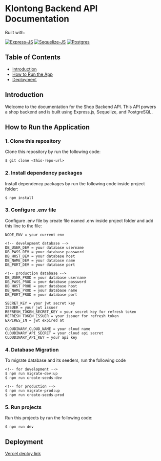 # Klontong Backend API Documentation

<p align="left">
  Built with:
</p>

[![Express-JS](https://img.shields.io/badge/Express--JS-%5E4.18.2-green)](https://www.npmjs.com/package/express)
[![Sequelize-JS](https://img.shields.io/badge/Sequelize--JS-%5E6.32.1-blue)](https://www.npmjs.com/package/sequelize)
[![Postgres](https://img.shields.io/badge/pg-%5E8.11.2-blue)](https://www.npmjs.com/package/pg)

<!-- **Base URL**: Replace `[base_url]` with the actual base URL where your API is hosted.
 -->

## Table of Contents

- [Introduction](#introduction)
- [How to Run the App](#how-to-run-the-application)
- [Deployment](#deployment)

## Introduction

Welcome to the documentation for the Shop Backend API. This API powers a shop backend and is built using Express.js, Sequelize, and PostgreSQL.

## How to Run the Application

### 1. Clone this repository

Clone this repository by run the following code:

```
$ git clone <this-repo-url>
```

### 2. Install dependency packages

Install dependency packages by run the following code inside project folder:

```
$ npm install
```

### 3. Configure .env file

Configure .env file by create file named .env inside project folder and add this line to the file:

```
NODE_ENV = your current env

<!-- development database -->
DB_USER_DEV = your database username
DB_PASS_DEV = your database password
DB_HOST_DEV = your database host
DB_NAME_DEV = your database name
DB_PORT_DEV = your database port

<!-- production database -->
DB_USER_PROD = your database username
DB_PASS_PROD = your database password
DB_HOST_PROD = your database host
DB_NAME_PROD = your database name
DB_PORT_PROD = your database port

SECRET_KEY = your jwt secret key
ISSUER = your jwt issuer
REFRESH_TOKEN_SECRET_KEY = your secret key for refresh token
REFRESH_TOKEN_ISSUER = your issuer for refresh token
EXPIRES_IN = jwt expired at

CLOUDINARY_CLOUD_NAME = your cloud name
CLOUDINARY_API_SECRET = your cloud api secret
CLOUDINARY_API_KEY = your api key
```

### 4. Database Migration

To migrate database and its seeders, run the following code

```
<!-- for development -->
$ npm run migrate-dev:up
$ npm run create-seeds-dev

<!-- for production -->
$ npm run migrate-prod:up
$ npm run create-seeds-prod

```

### 5. Run projects

Run this projects by run the following code:

```
$ npm run dev
```

## Deployment

[Vercel deploy link](https://brik-id-assesment-be.vercel.app/)
